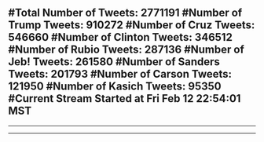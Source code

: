 #Total Number of Tweets: 2771191 
#Number of Trump Tweets: 910272
#Number of Cruz Tweets: 546660
#Number of Clinton Tweets: 346512
#Number of Rubio Tweets: 287136
#Number of Jeb! Tweets: 261580
#Number of Sanders Tweets: 201793
#Number of Carson Tweets: 121950
#Number of Kasich Tweets: 95350
#Current Stream Started at Fri Feb 12 22:54:01 MST
---
---
---
